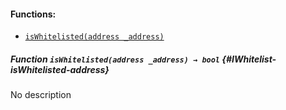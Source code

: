 

#### Functions:
- [`isWhitelisted(address _address)`](#IWhitelist-isWhitelisted-address)


##### Function `isWhitelisted(address _address) → bool` {#IWhitelist-isWhitelisted-address}
No description

